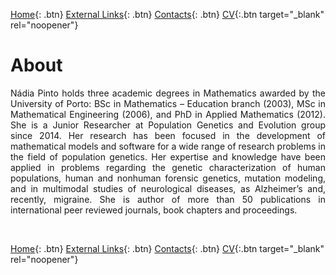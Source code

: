 [Home](https://napinto.github.io){: .btn}
[External Links](https://napinto.github.io/Links){: .btn}
[Contacts](https://napinto.github.io/Contacts){: .btn}
[CV](assets/CurriculumVitaeNP.pdf){:.btn target="_blank" rel="noopener"}

# About

<p align="justify">Nádia Pinto holds three academic degrees in Mathematics awarded by the University of Porto: BSc in Mathematics – Education branch (2003), MSc in Mathematical Engineering (2006), and PhD in Applied Mathematics (2012). She is a Junior Researcher at Population Genetics and Evolution group since 2014. Her research has been focused in the development of mathematical models and software for a wide range of research problems in the field of population genetics. Her expertise and knowledge have been applied in problems regarding the genetic characterization of human populations, human and nonhuman forensic genetics, mutation modeling, and in multimodal studies of neurological diseases, as Alzheimer’s and, recently, migraine. She is author of more than 50 publications in international peer reviewed journals, book chapters and proceedings.</p>


&nbsp;
&nbsp;
&nbsp;

[Home](https://napinto.github.io){: .btn}
[External Links](https://napinto.github.io/Links){: .btn}
[Contacts](https://napinto.github.io/Contacts){: .btn}
[CV](assets/CurriculumVitaeNP.pdf){:.btn target="_blank" rel="noopener"}




<!-- Global site tag (gtag.js) - Google Analytics -->
<script async src="https://www.googletagmanager.com/gtag/js?id=G-BRL3BQZGCH"></script>
<script>
  window.dataLayer = window.dataLayer || [];
  function gtag(){dataLayer.push(arguments);}
  gtag('js', new Date());

  gtag('config', 'G-BRL3BQZGCH');
</script>

